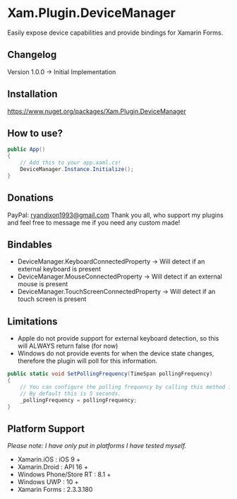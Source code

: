 # Xam.Plugin.DeviceManager
Easily expose device capabilities and provide bindings for Xamarin Forms.

## Changelog
Version 1.0.0 -> Initial Implementation

## Installation
https://www.nuget.org/packages/Xam.Plugin.DeviceManager

## How to use?
```c#
public App()
{
    // Add this to your app.xaml.cs!
    DeviceManager.Instance.Initialize();
}
```

## Donations
PayPal: ryandixon1993@gmail.com
Thank you all, who support my plugins and feel free to message me if you need any custom made!

## Bindables
* DeviceManager.KeyboardConnectedProperty -> Will detect if an external keyboard is present
* DeviceManager.MouseConnectedProperty -> Will detect if an external mouse is present
* DeviceManager.TouchScreenConnectedProperty -> Will detect if an touch screen is present

## Limitations
* Apple do not provide support for external keyboard detection, so this will ALWAYS return false (for now)
* Windows do not provide events for when the device state changes, therefore the plugin will poll for this information.
```c#
public static void SetPollingFrequency(TimeSpan pollingFrequency)
{
    // You can configure the polling frequency by calling this method in InternalDeviceManager, inside the WinRT and UWP projects
    // By default this is 5 seconds.
    _pollingFrequency = pollingFrequency;
}
```

## Platform Support
*Please note: I have only put in platforms I have tested myself.*
* Xamarin.iOS : iOS 9 +
* Xamarin.Droid : API 16 +
* Windows Phone/Store RT : 8.1 +
* Windows UWP : 10 +
* Xamarin Forms : 2.3.3.180
